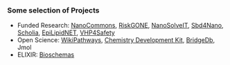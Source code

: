 ### Some selection of Projects

* Funded Research: [NanoCommons](https://github.com/nanocommons), [RiskGONE](https://github.com/h2020-riskgone), [NanoSolveIT](https://github.com/nanosolveIT/), [Sbd4Nano](https://github.com/h2020-sbd4nano), [Scholia](https://github.com/wdscholia), [EpiLipidNET](https://www.epilipid.net/), [VHP4Safety](https://twitter.com/vhp4safety)
* Open Science: [WikiPathways](https://github.com/wikipathways), [Chemistry Development Kit](https://github.com/cdk), [BridgeDb](https://github.com/bridgedb), Jmol
* ELIXIR: [Bioschemas](https://github.com/bioschemas/)
